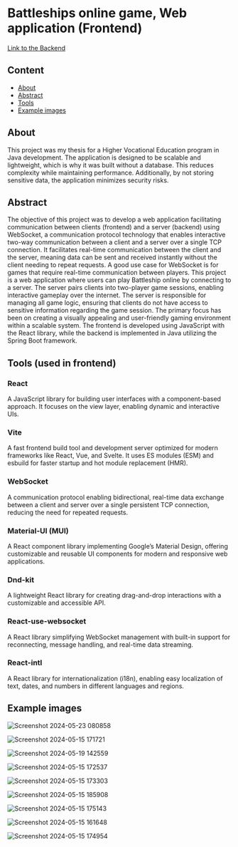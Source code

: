 # Battleships online game, Web application (Frontend)
[Link to the Backend](https://github.com/LukasChyle/battleship-backend)

## Content
- [About](#about)
- [Abstract](#abstract)
- [Tools](#tools)
- [Example images](#example-images)

## About
This project was my thesis for a Higher Vocational Education program in Java development.
The application is designed to be scalable and lightweight, which is why it was built without a database.
This reduces complexity while maintaining performance.
Additionally, by not storing sensitive data, the application minimizes security risks.

## Abstract
The objective of this project was to develop a web application facilitating communication
between clients (frontend) and a server (backend) using WebSocket, a communication
protocol technology that enables interactive two-way communication between a client and a
server over a single TCP connection. It facilitates real-time communication between the
client and the server, meaning data can be sent and received instantly without the client
needing to repeat requests.
A good use case for WebSocket is for games that require real-time communication between
players. This project is a web application where users can play Battleship online by
connecting to a server. The server pairs clients into two-player game sessions, enabling
interactive gameplay over the internet.
The server is responsible for managing all game logic, ensuring that clients do not have
access to sensitive information regarding the game session.
The primary focus has been on creating a visually appealing and user-friendly gaming
environment within a scalable system.
The frontend is developed using JavaScript with the React library, while the backend is
implemented in Java utilizing the Spring Boot framework.

## Tools (used in frontend)
### React
A JavaScript library for building user interfaces with a component-based approach. It focuses on the view layer, enabling dynamic and interactive UIs.

### Vite
A fast frontend build tool and development server optimized for modern frameworks like React, Vue, and Svelte. It uses ES modules (ESM) and esbuild for faster startup and hot module replacement (HMR).

### WebSocket
A communication protocol enabling bidirectional, real-time data exchange between a client and server over a single persistent TCP connection, reducing the need for repeated requests.

### Material-UI (MUI)
A React component library implementing Google’s Material Design, offering customizable and reusable UI components for modern and responsive web applications.

### Dnd-kit
A lightweight React library for creating drag-and-drop interactions with a customizable and accessible API.

### React-use-websocket
A React library simplifying WebSocket management with built-in support for reconnecting, message handling, and real-time data streaming.

### React-intl
A React library for internationalization (i18n), enabling easy localization of text, dates, and numbers in different languages and regions.

## Example images
![Screenshot 2024-05-23 080858](https://github.com/user-attachments/assets/31048333-926e-4270-95ce-b341214fe5e7)

![Screenshot 2024-05-15 171721](https://github.com/user-attachments/assets/aa85f5ea-ac36-45ea-a5b0-873f27ac6219)

![Screenshot 2024-05-19 142559](https://github.com/user-attachments/assets/19cf4fc3-24a6-47d0-a5dc-ada63719886d)

![Screenshot 2024-05-15 172537](https://github.com/user-attachments/assets/a95a3e7d-e391-4700-8cea-c3ec4d3e9e9b)

![Screenshot 2024-05-15 173303](https://github.com/user-attachments/assets/441d5598-6d8d-46b6-8b3e-1edaf19db5dc)

![Screenshot 2024-05-15 185908](https://github.com/user-attachments/assets/e66d4b8c-1778-4912-893d-7c8f72477b97)

![Screenshot 2024-05-15 175143](https://github.com/user-attachments/assets/781819e7-9b38-43d8-ad4c-41c2f067edc9)

![Screenshot 2024-05-15 161648](https://github.com/user-attachments/assets/3f27b7a5-4cc5-4544-beb9-98299e3a03fd)

![Screenshot 2024-05-15 174954](https://github.com/user-attachments/assets/77ff88c2-f0b6-450e-9fb7-a71e0c758ba6)
